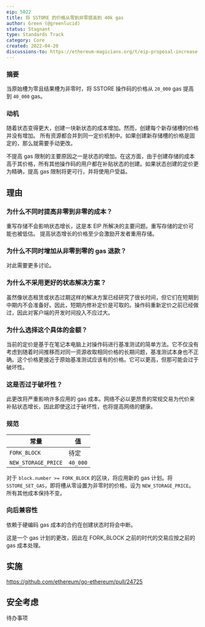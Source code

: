 ```yaml
---
eip: 5022
title: 将 SSTORE 的价格从零到非零提高到 40k gas
author: Green (@greenlucid)
status: Stagnant
type: Standards Track
category: Core
created: 2022-04-20
discussions-to: https://ethereum-magicians.org/t/eip-proposal-increase-cost-of-sstore-from-20k-to-x-when-creating-new-storage/7614
---
```


### 摘要

当原始槽为零且结果槽为非零时，将 SSTORE 操作码的价格从 `20_000` gas 提高到 `40_000` gas。

### 动机

随着状态变得更大，创建一块新状态的成本增加。然而，创建每个新存储槽的价格并没有增加。
所有资源都合并到同一定价机制中。如果创建新存储槽的价格是固定的，那么就需要手动更改。

不提高 gas 限制的主要原因之一是状态的增加。在这方面，由于创建存储的成本高于其价格，所有其他操作码的用户都在补贴状态的创建。如果状态创建的定价更为精确，提高 gas 限制将更可行，并将使用户受益。

## 理由

### 为什么不同时提高非零到非零的成本？

重写存储不会影响状态增长，这是本 EIP 所解决的主要问题。重写存储的定价可能也被低估。
提高状态增长的价格至少会激励开发者重用存储。

### 为什么不同时增加从非零到零的 gas 退款？

对此需要更多讨论。

### 为什么不采用更好的状态解决方案？

虽然像状态租赁或状态过期这样的解决方案已经研究了很长时间，但它们在短期到中期内不会准备好。因此，短期内修补定价是可取的。操作码重新定价之前已经做过，因此对客户端的开发时间投入不应过大。

### 为什么选择这个具体的金额？

当前的定价是基于在笔记本电脑上对操作码进行基准测试的简单方法。它不仅没有考虑到随着时间推移而对同一资源收取相同价格的长期问题，基准测试本身也不正确。这个价格更接近于原始基准测试应该有的价格。它可以更高，但那可能会过于破坏性。

### 这是否过于破坏性？

此更改将严重影响许多应用的 gas 成本。网络不必以更昂贵的常规交易为代价来补贴状态增长，因此即使这过于破坏性，也将提高网络的健康。

### 规范

| 常量 | 值 |
| - | - |
| `FORK_BLOCK` | 待定 |
| `NEW_STORAGE_PRICE` | `40_000` |

对于 `block.number >= FORK_BLOCK` 的区块，将应用新的 gas 计划。将 `SSTORE_SET_GAS`，即将槽从零设置为非零时的价格，设为 `NEW_STORAGE_PRICE`。所有其他成本保持不变。

### 向后兼容性

依赖于硬编码 gas 成本的合约在创建状态时将会中断。

这是一个 gas 计划的更改，因此在 FORK_BLOCK 之前的时代的交易应按之前的 gas 成本处理。

## 实施

https://github.com/ethereum/go-ethereum/pull/24725

## 安全考虑

待办事项